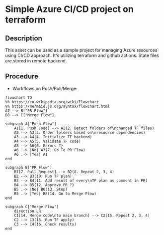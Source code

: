 # Simple Azure CI/CD project on terraform

## Description

This asset can be used as a sample project for managing Azure resources using CI/CD approach. It's utilizing terraform and github actions. State files are stored in remote backend.

## Procedure

- Workflows on Push/Pull/Merge:
```mermaid
flowchart TD
%% https://en.wikipedia.org/wiki/Flowchart
%% https://mermaid.js.org/syntax/flowchart.html
A7 --> B["PR Flow"]
B8 --> C["Merge Flow"]

subgraph A["Push Flow"]
    A1[1. Push Code] --> A2(2. Detect folders of\nchanged TF files)
    A2 --> A3(3. Order folders based on\nresource dependencies)
    A3 --> A4(4. Initialize TF backend)
    A4 --> A5(5. Validate TF code)
    A5 --> A6{6. Errors ?}
    A6 .-> |No| A7(7. Go To PR Flow)
    A6 .-> |Yes| A1
end

subgraph B["PR Flow"]
    B1[7. Pull Request] --> B2(8. Repeat 2, 3, 4)
    B2 --> B3(10. Run TF plan)
    B3 --> B4(11. Add result of every\nTF plan as comment in PR)
    B4 --> B5{12. Approve PR ?}
    B5 .-> |No| B6(13. Stop)
    B5 .-> |Yes| B8(14. Go to Merge Flow)
end

subgraph C["Merge Flow"]
    direction LR
    C1[14. Merge code\nto main branch] --> C2(15. Repeat 2, 3, 4)
    C2 --> C3(15. Run TF apply)
    C3 --> C4(16. Check results) 
end
```